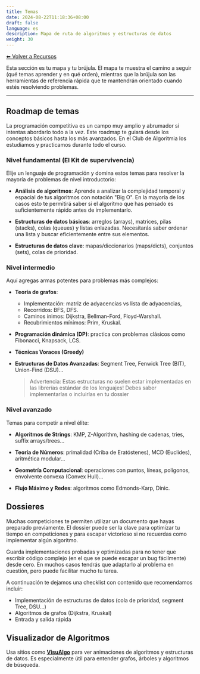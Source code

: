 ```yaml
---
title: Temas
date: 2024-08-22T11:18:36+08:00
draft: false
language: es
description: Mapa de ruta de algoritmos y estructuras de datos
weight: 30
---
```


[⬅ Volver a Recursos](../)

Esta sección es tu mapa y tu brújula. El mapa te muestra el camino a seguir (qué temas aprender y en qué orden), mientras que la brújula son las herramientas de referencia rápida que te mantendrán orientado cuando estés resolviendo problemas.

---


## Roadmap de temas

La programación competitiva es un campo muy amplio y abrumador si intentas abordarlo todo a la vez. Este roadmap te guiará desde los conceptos básicos hasta los más avanzados. En el Club de Algoritmia los estudiamos y practicamos durante todo el curso.


### Nivel fundamental (El Kit de supervivencia)

Elije un lenguaje de programación y domina estos temas para resolver la mayoría de problemas de nivel introductorio:

- **Análisis de algoritmos**: Aprende a analizar la complejidad temporal y espacial de tus algoritmos con notación "Big O". En la mayoría de los casos esto te permitirá saber si el algoritmo que has pensado es suficientemente rápido antes de implementarlo.

- **Estructuras de datos básicas**: arreglos (arrays), matrices, pilas (stacks), colas (queues) y listas enlazadas. Necesitarás saber ordenar una lista y buscar eficientemente entre sus elementos.

- **Estructuras de datos clave**: mapas/diccionarios (maps/dicts), conjuntos (sets), colas de prioridad.


### Nivel intermedio

Aquí agregas armas potentes para problemas más complejos:

- **Teoría de grafos**:
  - Implementación: matriz de adyacencias vs lista de adyacencias, 
  - Recorridos: BFS, DFS.
  - Caminos ínimos: Dijkstra, Bellman-Ford, Floyd-Warshall.
  - Recubrimientos mínimos: Prim, Kruskal.

- **Programación dinámica (DP)**: practica con problemas clásicos como Fibonacci, Knapsack, LCS.

- **Técnicas Voraces (Greedy)**

- **Estructuras de Datos Avanzadas**: Segment Tree, Fenwick Tree (BIT), Union-Find (DSU)...
  > Advertencia: Estas estructuras no suelen estar implementadas en las librerías estándar de los lenguajes! Debes saber implementarlas o incluirlas en tu dossier


### Nivel avanzado

Temas para competir a nivel élite:

- **Algoritmos de Strings**: KMP, Z-Algorithm, hashing de cadenas, tries, suffix arrays/trees...

- **Teoría de Números**: primalidad (Criba de Eratóstenes), MCD (Euclides), aritmética modular...

- **Geometría Computacional**: operaciones con puntos, líneas, polígonos, envolvente convexa (Convex Hull)...

- **Flujo Máximo y Redes**: algoritmos como Edmonds-Karp, Dinic.


## Dossieres

Muchas competiciones te permiten utilizar un documento que hayas preparado previamente. El dossier puede ser la clave para optimizar tu tiempo en competiciones y para escapar victorioso si no recuerdas como implementar algún algoritmo.

Guarda implementaciones probadas y optimizadas para no tener que escribir código complejo (en el que se puede escapar un bug fácilmente) desde cero. En muchos casos tendrás que adaptarlo al problema en cuestión, pero puede facilitar mucho tu tarea.

A continuación te dejamos una checklist con contenido que recomendamos incluir:

- Implementación de estructuras de datos (cola de prioridad, segment Tree, DSU...)
- Algoritmos de grafos (Dijkstra, Kruskal)
- Entrada y salida rápida


## Visualizador de Algoritmos

Usa sitios como **[VisuAlgo](https://visualgo.net/en)** para ver animaciones de algoritmos y estructuras de datos. Es especialmente útil para entender grafos, árboles y algoritmos de búsqueda.

